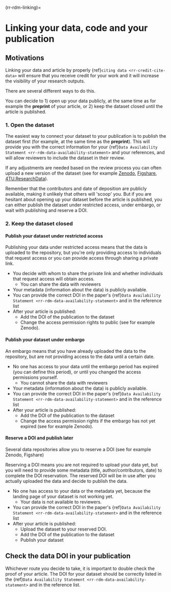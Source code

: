 (rr-rdm-linking)=
# Linking your data, code and your publication

## Motivations
Linking your data and article by properly {ref}`citing data <rr-credit-cite-data>` will ensure that you receive credit for your work and it will increase the visibility of your research outputs.

There are several different ways to do this. 

You can decide to 1) open up your data publicly, at the same time as for example the **preprint** of your article, or 2) keep the dataset closed until the article is published.

### 1. Open the dataset

The easiest way to connect your dataset to your publication is to publish the dataset first (for example, at the same time as the **preprint**). 
This will provide you with the correct information for your {ref}`Data Availability Statement <rr-rdm-data-availability-statement>` and your references, and will allow reviewers to include the dataset in their review. 

If any adjustments are needed based on the review process you can often upload a new version of the dataset (see for example [Zenodo](https://zenodo.org/), [Figshare](https://figshare.com/), [4TU.ResearchData](https://data.4tu.nl/info//en/)). 

Remember that the contributors and date of deposition are publicly available, making it unlikely that others will 'scoop' you. 
But if you are hesitant about opening up your dataset before the article is published, you can either publish the dataset under restricted access, under embargo, or wait with publishing and reserve a DOI. 

### 2. Keep the dataset closed

#### Publish your dataset under restricted access
Publishing your data under restricted access means that the data is uploaded to the repository, but you're only providing access to individuals that request access or you can provide access through sharing a private link. 
* You decide with whom to share the private link and whether individuals that request access will obtain access.
    * You can share the data with reviewers
* Your metadata (information about the data) is publicly available.
* You can provide the correct DOI in the paper's {ref}`Data Availability Statement <rr-rdm-data-availability-statement>` and in the reference list
* After your article is published: 
    * Add the DOI of the publication to the dataset 
    * Change the access permission rights to public (see for example Zenodo).


#### Publish your dataset under embargo

An embargo means that you have already uploaded the data to the repository, but are not providing access to the data until a certain date. 

* No one has access to your data until the embargo period has expired (you can define this period), or until you changed the access permissions yourself. 
    * You cannot share the data with reviewers
* Your metadata (information about the data) is publicly available.
* You can provide the correct DOI in the paper's {ref}`Data Availability Statement <rr-rdm-data-availability-statement>` and in the reference list
* After your article is published: 
    * Add the DOI of the publication to the dataset 
    * Change the access permission rights if the embargo has not yet expired (see for example Zenodo).

#### Reserve a DOI and publish later

Several data repositories allow you to reserve a DOI (see for example Zenodo, Figshare)

Reserving a DOI means you are not required to upload your data yet, but you will need to provide some metadata (title, author/contributors, date) to complete the DOI reservation. 
The reserved DOI will be in use after you actually uploaded the data and decide to publish the data. 
* No one has access to your data or the metadata yet, because the landing page of your dataset is not working yet. 
    * Your data is not available to reviewers.
* You can provide the correct DOI in the paper's {ref}`Data Availability Statement <rr-rdm-data-availability-statement>` and in the reference list
* After your article is published:
    * Upload the dataset to your reserved DOI. 
    * Add the DOI of the publication to the dataset
    * Publish your dataset

## Check the data DOI in your publication
Whichever route you decide to take, it is important to double check the proof of your article. 
The DOI for your dataset should be correctly listed in the {ref}`Data Availability Statement <rr-rdm-data-availability-statement>` and in the reference list. 
